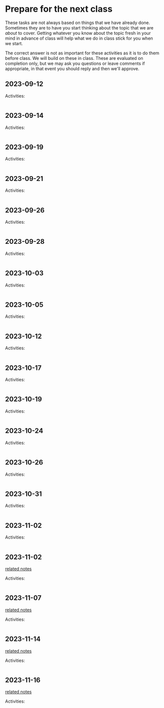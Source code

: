 # Prepare for the next class




These tasks are not always based on things that we have already done.  Sometimes they are to have you start thinking about the topic that we are *about* to cover. Getting whatever you know about the topic fresh in your mind in advance of class will help what we do in class stick for you when we start.

The correct answer is not as important for these activities as it is to do them before class.  We will build on these in class. These are evaluated on completion only, but we may ask you questions or leave comments if appropriate, in that event you should reply and then we'll approve. 



## 2023-09-12

Activities:
```{include} ../_prepare/2023-09-12.md
```
## 2023-09-14

Activities:
```{include} ../_prepare/2023-09-14.md
```
## 2023-09-19

Activities:
```{include} ../_prepare/2023-09-19.md
```
## 2023-09-21

Activities:
```{include} ../_prepare/2023-09-21.md
```
## 2023-09-26

Activities:
```{include} ../_prepare/2023-09-26.md
```
## 2023-09-28

Activities:
```{include} ../_prepare/2023-09-28.md
```
## 2023-10-03

Activities:
```{include} ../_prepare/2023-10-03.md
```
## 2023-10-05

Activities:
```{include} ../_prepare/2023-10-05.md
```

## 2023-10-12

Activities:
```{include} ../_prepare/2023-10-12.md
```

## 2023-10-17


Activities:
```{include} ../_prepare/2023-10-17.md
```


## 2023-10-19



Activities:
```{include} ../_prepare/2023-10-19.md
```
## 2023-10-24



Activities:
```{include} ../_prepare/2023-10-24.md
```
## 2023-10-26



Activities:
```{include} ../_prepare/2023-10-26.md
```

## 2023-10-31


Activities:
```{include} ../_prepare/2023-10-31.md
```

## 2023-11-02


Activities:
```{include} ../_prepare/2023-11-02.md
```
## 2023-11-02

[related notes](../notes/2023-11-02)

Activities:
```{include} ../_prepare/2023-11-02.md
```
## 2023-11-07

[related notes](../notes/2023-11-07)

Activities:
```{include} ../_prepare/2023-11-07.md
```
## 2023-11-14

[related notes](../notes/2023-11-14)

Activities:
```{include} ../_prepare/2023-11-14.md
```
## 2023-11-16

[related notes](../notes/2023-11-16)

Activities:
```{include} ../_prepare/2023-11-16.md
```